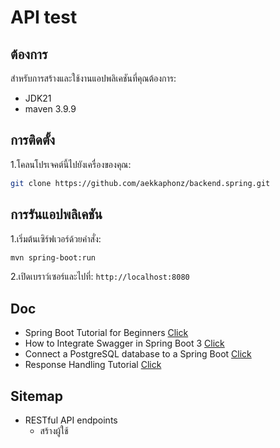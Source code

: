 # API test


## ต้องการ
สำหรับการสร้างและใช้งานแอปพลิเคชันที่คุณต้องการ:
- JDK21
- maven 3.9.9

## การติดตั้ง

1.โคลนโปรเจคต์นี้ไปยังเครื่องของคุณ:

```bash
git clone https://github.com/aekkaphonz/backend.spring.git
```


## การรันแอปพลิเคชัน
1.เริ่มต้นเซิร์ฟเวอร์ด้วยคำสั่ง:
```bash
mvn spring-boot:run
```
2.เปิดเบราว์เซอร์และไปที่:
`http://localhost:8080`

## Doc
- Spring Boot Tutorial for Beginners [Click](https://youtu.be/UgX5lgv4uVM?si=6A4eJb__Ve87L9Xl)
- How to Integrate Swagger in Spring Boot 3
[Click](https://youtu.be/8weBVUXLtog?si=hp5535jQ5P08wN0D)
- Connect a PostgreSQL database to a Spring Boot [Click](https://youtu.be/ltvRsnka7Mo?si=qtXn54arwFPFnMfU)
- Response Handling Tutorial [Click](https://youtu.be/cI6VlGDLH5s?si=6FhIt3Ef7I6-97nz)

## Sitemap

- RESTful API endpoints
  - สร้างผู้ใช้
